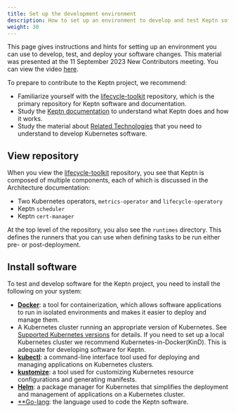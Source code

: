 ```yaml
---
title: Set up the development environment
description: How to set up an environment to develop and test Keptn software
weight: 30
---
```


This page gives instructions and hints for setting up an environment
you can use to develop, test, and deploy your software changes.
This material was presented at the
11 September 2023 New Contributors meeting.
You can view the video
[here](https://www.youtube.com/watch?v=UcmULstMYXQ).

To prepare to contribute to the Keptn project, we recommend:

* Familiarize yourself with the
  [lifecycle-toolkit](https://github.com/keptn/lifecycle-toolkit)
  repository, which is the primary repository for
  Keptn software and documentation.
* Study the [Keptn documentation](https://lifecycle.keptn.sh/docs/)
  to understand what Keptn does and how it works.
* Study the material about
  [Related Technologies](../../general/technologies)
  that you need to understand to develop Kubernetes software.

## View repository

When you view the
[lifecycle-toolkit](https://github.com/keptn/lifecycle-toolkit)
repository, you see that Keptn is composed of multiple components,
each of which is discussed in the Architecture documentation:

* Two Kubernetes operators, `metrics-operator` and `lifecycle-operatory`
* Keptn `scheduler`
* Keptn `cert-manager`

At the top level of the repository,
you also see the `runtimes` directory.
This defines the runners that you can use when defining
tasks to be run either pre- or post-deployment.

## Install software

To test and develop software for the Keptn project,
you need to install the following on your system:

* [**Docker**](https://docs.docker.com/get-docker/): a tool for containerization,
which allows software applications to run in isolated environments
and makes it easier to deploy and manage them.
* A Kubernetes cluster running an appropriate version of Kubernetes.
  See [Supported Kubernetes versions](../../../docs/install/reqs.md/#supported-kubernetes-versions)
  for details.
  If you need to set up a local Kubernetes cluster
  we recommend Kubernetes-in-Docker(KinD).
  This is adequate for developing software for Keptn.
* [**kubectl**](https://kubernetes.io/docs/tasks/tools/):
  a command-line interface tool used for deploying
  and managing applications on Kubernetes clusters.
* [**kustomize**](https://kustomize.io/): a tool used
  for customizing Kubernetes resource configurations
  and generating manifests.
* [**Helm**](https://helm.sh/): a package manager for Kubernetes
  that simplifies the deployment and management of applications
  on a Kubernetes cluster.
* [**Go-lang](https://go.dev/): the language used to code the Keptn software.
